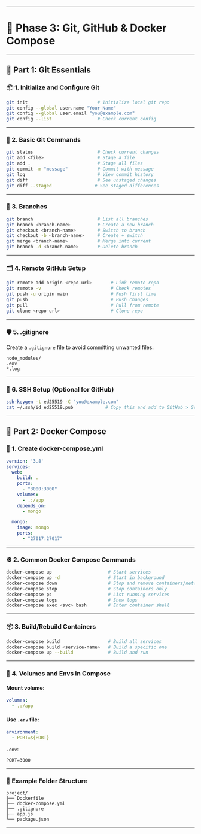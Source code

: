 
---

# 🔗 **Phase 3: Git, GitHub & Docker Compose**

---

## 🧩 **Part 1: Git Essentials**

### 📦 1. **Initialize and Configure Git**

```bash
git init                          # Initialize local git repo
git config --global user.name "Your Name"
git config --global user.email "you@example.com"
git config --list                 # Check current config
```

---

### 📁 2. **Basic Git Commands**

```bash
git status                        # Check current changes
git add <file>                    # Stage a file
git add .                         # Stage all files
git commit -m "message"           # Commit with message
git log                           # View commit history
git diff                          # See unstaged changes
git diff --staged                # See staged differences
```

---

### 🔁 3. **Branches**

```bash
git branch                        # List all branches
git branch <branch-name>          # Create a new branch
git checkout <branch-name>        # Switch to branch
git checkout -b <branch-name>     # Create + switch
git merge <branch-name>           # Merge into current
git branch -d <branch-name>       # Delete branch
```

---

### 🗂️ 4. **Remote GitHub Setup**

```bash
git remote add origin <repo-url>       # Link remote repo
git remote -v                          # Check remotes
git push -u origin main                # Push first time
git push                               # Push changes
git pull                               # Pull from remote
git clone <repo-url>                   # Clone repo
```

---

### 🛡️ 5. **.gitignore**

Create a `.gitignore` file to avoid committing unwanted files:

```
node_modules/
.env
*.log
```

---

### 🔐 6. **SSH Setup (Optional for GitHub)**

```bash
ssh-keygen -t ed25519 -C "you@example.com"
cat ~/.ssh/id_ed25519.pub            # Copy this and add to GitHub > Settings > SSH Keys
```

---

## 🧩 **Part 2: Docker Compose**

### 📄 1. **Create docker-compose.yml**

```yaml
version: '3.8'
services:
  web:
    build: .
    ports:
      - "3000:3000"
    volumes:
      - .:/app
    depends_on:
      - mongo

  mongo:
    image: mongo
    ports:
      - "27017:27017"
```

---

### ⚙️ 2. **Common Docker Compose Commands**

```bash
docker-compose up                     # Start services
docker-compose up -d                  # Start in background
docker-compose down                   # Stop and remove containers/networks
docker-compose stop                   # Stop containers only
docker-compose ps                     # List running services
docker-compose logs                   # Show logs
docker-compose exec <svc> bash        # Enter container shell
```

---

### 📦 3. **Build/Rebuild Containers**

```bash
docker-compose build                  # Build all services
docker-compose build <service-name>   # Build a specific one
docker-compose up --build             # Build and run
```

---

### 🔁 4. **Volumes and Envs in Compose**

#### Mount volume:

```yaml
volumes:
  - .:/app
```

#### Use `.env` file:

```yaml
environment:
  - PORT=${PORT}
```

`.env`:

```
PORT=3000
```

---

### 📁 Example Folder Structure

```
project/
├── Dockerfile
├── docker-compose.yml
├── .gitignore
├── app.js
└── package.json
```

---

